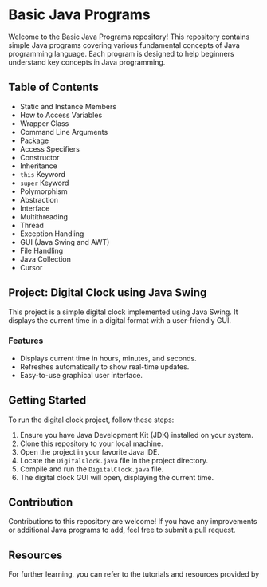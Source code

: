 # Basic Java Programs

Welcome to the Basic Java Programs repository! This repository contains simple Java programs covering various fundamental concepts of Java programming language. Each program is designed to help beginners understand key concepts in Java programming.

## Table of Contents

- Static and Instance Members
- How to Access Variables
- Wrapper Class
- Command Line Arguments
- Package
- Access Specifiers
- Constructor
- Inheritance
- `this` Keyword
- `super` Keyword
- Polymorphism
- Abstraction
- Interface
- Multithreading
- Thread
- Exception Handling
- GUI (Java Swing and AWT)
- File Handling
- Java Collection
- Cursor

## Project: Digital Clock using Java Swing

This project is a simple digital clock implemented using Java Swing. It displays the current time in a digital format with a user-friendly GUI.

### Features
- Displays current time in hours, minutes, and seconds.
- Refreshes automatically to show real-time updates.
- Easy-to-use graphical user interface.

## Getting Started

To run the digital clock project, follow these steps:

1. Ensure you have Java Development Kit (JDK) installed on your system.
2. Clone this repository to your local machine.
3. Open the project in your favorite Java IDE.
4. Locate the `DigitalClock.java` file in the project directory.
5. Compile and run the `DigitalClock.java` file.
6. The digital clock GUI will open, displaying the current time.

## Contribution

Contributions to this repository are welcome! If you have any improvements or additional Java programs to add, feel free to submit a pull request.

## Resources

For further learning, you can refer to the tutorials and resources provided by
